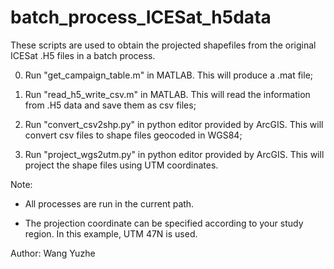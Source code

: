 # batch_process_ICESat_h5data
These scripts are used to obtain the projected shapefiles from the original ICESat .H5 files in  a batch process.

0. Run "get_campaign_table.m" in MATLAB. This will produce a .mat file;

1. Run "read_h5_write_csv.m" in MATLAB. This will read the information from .H5 data and save them as csv files;

2. Run "convert_csv2shp.py" in python editor provided by ArcGIS. This  will convert csv files to shape files geocoded in WGS84;

3. Run "project_wgs2utm.py" in python editor provided by ArcGIS. This will project the shape files using UTM coordinates.

Note:
* All processes are run in the current path.

* The projection coordinate can be specified according to your study region. In this example, UTM 47N is used.

Author: Wang Yuzhe
